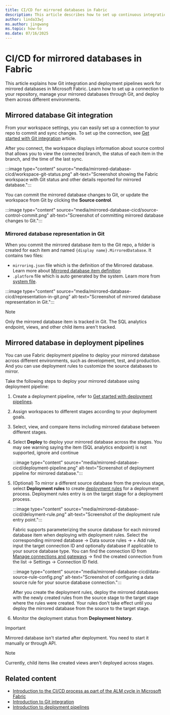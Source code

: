 ```yaml
---
title: CI/CD for mirrored databases in Fabric
description: This article describes how to set up continuous integration and delivery (CI/CD) for mirrored databases in Microsoft Fabric.
author: linda33wj
ms.author: jingwang
ms.topic: how-to
ms.date: 07/16/2025
---
```


# CI/CD for mirrored databases in Fabric

This article explains how Git integration and deployment pipelines work for mirrored databases in Microsoft Fabric. Learn how to set up a connection to your repository, manage your mirrored databases through Git, and deploy them across different environments.

## Mirrored database Git integration

From your workspace settings, you can easily set up a connection to your repo to commit and sync changes. To set up the connection, see [Get started with Git integration](../../cicd/git-integration/git-get-started.md) article. 

After you connect, the workspace displays information about source control that allows you to view the connected branch, the status of each item in the branch, and the time of the last sync.

:::image type="content" source="media/mirrored-database-cicd/workspace-git-status.png" alt-text="Screenshot showing the Fabric workspace with Git status and other details reported for mirrored database.":::

You can commit the mirrored database changes to Git, or update the workspace from Git by clicking the **Source control**. 

:::image type="content" source="media/mirrored-database-cicd/source-control-commit.png" alt-text="Screenshot of committing mirrored database changes to Git.":::

### Mirrored database representation in Git

When you commit the mirrored database item to the Git repo, a folder is created for each item and named  `{display name}.MirroredDatabase`. It contains two files:

- `mirroring.json` file which is the definition of the Mirrored database. Learn more about [Mirrored database item definition](/rest/api/fabric/articles/item-management/definitions/mirrored-database-definition)
- `.platform` file which is auto generated by the system. Learn more from [system file](../../cicd/git-integration/source-code-format.md#automatically-generated-system-files).

:::image type="content" source="media/mirrored-database-cicd/representation-in-git.png" alt-text="Screenshot of mirrored database representation in Git.":::

> [!NOTE]
> Only the mirrored database item is tracked in Git. The SQL analytics endpoint, views, and other child items aren't tracked.

## Mirrored database in deployment pipelines

You can use Fabric deployment pipeline to deploy your mirrored database across different environments, such as development, test, and production. And you can use deployment rules to customize the source databases to mirror.

Take the following steps to deploy your mirrored database using deployment pipeline:

1. Create a deployment pipeline, refer to [Get started with deployment pipelines](../../cicd/deployment-pipelines/get-started-with-deployment-pipelines.md).

2. Assign workspaces to different stages according to your deployment goals.

3. Select, view, and compare items including mirrored database between different stages.

4. Select **Deploy** to deploy your mirrored database across the stages. You may see warning saying the item (SQL analytics endpoint) is not supported, ignore and continue

   :::image type="content" source="media/mirrored-database-cicd/deployment-pipeline.png" alt-text="Screenshot of deployment pipeline for mirrored database.":::

5. (Optional) To mirror a different source database from the previous stage, select **Deployment rules** to create [deployment rules](../../cicd/deployment-pipelines/create-rules.md) for a deployment process. Deployment rules entry is on the target stage for a deployment process.

   :::image type="content" source="media/mirrored-database-cicd/deloyment-rule.png" alt-text="Screenshot of the deployment rule entry point.":::

   Fabric supports parameterizing the source database for each mirrored database item when deploying with deployment rules.   Select the corresponding mirrored database -> Data source rules -> + Add rule, input the target connection ID and optionally database if applicable to your source database type. You can find the connection ID from [Manage connections and gateways](../../data-factory/data-source-management.md) -> find the created connection from the list -> Settings -> Connection ID field.

   :::image type="content" source="media/mirrored-database-cicd/data-source-rule-config.png" alt-text="Screenshot of configuring a data source rule for your source database connection.":::

   After you create the deployment rules, deploy the mirrored databases with the newly created rules from the source stage to the target stage where the rules were created. Your rules don't take effect until you deploy the mirrored database from the source to the target stage.

6. Monitor the deployment status from **Deployment history**.

> [!IMPORTANT]
> Mirrored database isn't started after deployment. You need to start it manually or through API.

> [!NOTE]
> Currently, child items like created views aren't deployed across stages.

## Related content

- [Introduction to the CI/CD process as part of the ALM cycle in Microsoft Fabric](../../cicd/cicd-overview.md?source=recommendations)
- [Introduction to Git integration](../../cicd/git-integration/intro-to-git-integration.md)
- [Introduction to deployment pipelines](../../cicd/deployment-pipelines/intro-to-deployment-pipelines.md)
